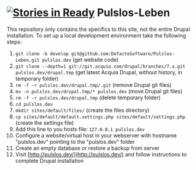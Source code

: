 [![Stories in Ready](https://badge.waffle.io/defactosoftware/pulslos-leben.png?label=ready)](https://waffle.io/defactosoftware/pulslos-leben)
Pulslos-Leben
=============

This repository only contains the specifics to this site, not the entire Drupal installation. To set up a local development environment take the following steps:

1.  `git clone -b develop git@github.com:DefactoSoftware/Pulslos-Leben.git pulslos.dev` (get website code)
2.  `git clone --depth=1 git://git.acquia.com/drupal/branches/7.x.git pulslos.dev/drupal.tmp` (get latest Acquia Drupal, without history, in temporary folder)
3.  `rm -f -r pulslos.dev/drupal.tmp/.git` (remove Drupal git files)
4.  `mv -n pulslos.dev/drupal.tmp/* pulslos.dev` (move Drupal git files)
5.  `rm -f -r pulslos.dev/drupal.tmp` (delete temporary folder)
6.  `cd pulslos.dev`
7.  `mkdir sites/default/files/` (create the files directory)
8.  `cp sites/default/default.settings.php sites/default/settings.php` (create the settings file)
9.  Add this line to you hosts file: `127.0.0.1 pulslos.dev`
10. Configure a website/virtual host in your webserver with hostname "pulslos.dev" pointing to the "pulslos.dev" folder
11. Create an empty database or restore a backup from server
12. Visit [http://pulslos.dev/](http://pulslos.dev/) and follow instructions to complete Drupal installation